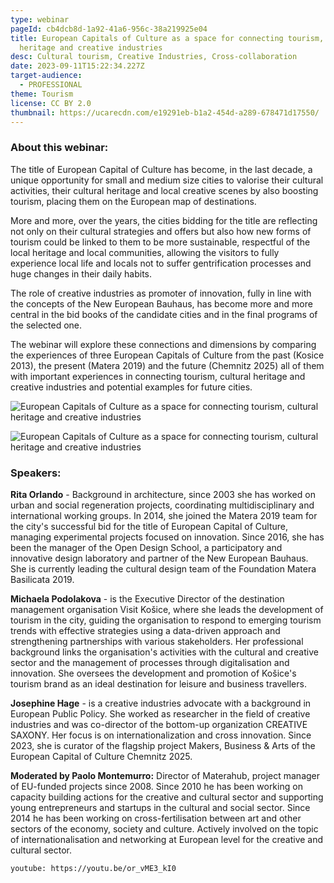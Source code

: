 ```yaml
---
type: webinar
pageId: cb4dcb8d-1a92-41a6-956c-38a219925e04
title: European Capitals of Culture as a space for connecting tourism, cultural
  heritage and creative industries
desc: Cultural tourism, Creative Industries, Cross-collaboration
date: 2023-09-11T15:22:34.227Z
target-audience:
  - PROFESSIONAL
theme: Tourism
license: CC BY 2.0
thumbnail: https://ucarecdn.com/e19291eb-b1a2-454d-a289-678471d17550/
---
```

### About this webinar:

The title of European Capital of Culture has become, in the last decade, a unique opportunity for small and medium size cities to valorise their cultural activities, their cultural heritage and local creative scenes by also boosting tourism, placing them on the European map of destinations. 

More and more, over the years, the cities bidding for the title are reflecting not only on their cultural strategies and offers but also how new forms of tourism could be linked to them to be more sustainable, respectful of the local heritage and local communities, allowing the visitors to fully experience local life and locals not to suffer gentrification processes and huge changes in their daily habits. 

The role of creative industries as promoter of innovation, fully in line with the concepts of the New European Bauhaus, has become more and more central in the bid books of the candidate cities and in the final programs of the selected one.

The webinar will explore these connections and dimensions by comparing the experiences of three European Capitals of Culture from the past (Kosice 2013), the present (Matera 2019) and the future (Chemnitz 2025) all of them with important experiences in connecting tourism, cultural heritage and creative industries and potential examples for future cities.

![European Capitals of Culture as a space for connecting tourism, cultural heritage and creative industries](https://ucarecdn.com/8acc602f-fb67-4203-af37-c9dd5a2985b3/ "European Capitals of Culture as a space for connecting tourism, cultural heritage and creative industries")

![European Capitals of Culture as a space for connecting tourism, cultural heritage and creative industries](https://ucarecdn.com/a6625858-5f1b-4d93-bdd8-c7b1455ae861/ "European Capitals of Culture as a space for connecting tourism, cultural heritage and creative industries")

### Speakers:

**Rita Orlando** - Background in architecture, since 2003 she has worked on urban and social regeneration projects, coordinating multidisciplinary and international working groups. In 2014, she joined the Matera 2019 team for the city's successful bid for the title of European Capital of Culture, managing experimental projects focused on innovation. Since 2016, she has been the manager of the Open Design School, a participatory and innovative design laboratory and partner of the New European Bauhaus. She is currently leading the cultural design team of the Foundation Matera Basilicata 2019.

**Michaela Podolakova** -  is the Executive Director of the destination management organisation Visit Košice, where she leads the development of tourism in the city, guiding the organisation to respond to emerging tourism trends with effective strategies using a data-driven approach and strengthening partnerships with various stakeholders. Her professional background links the organisation's activities with the cultural and creative sector and the management of processes through digitalisation and innovation. She oversees the development and promotion of Košice's tourism brand as an ideal destination for leisure and business travellers.

**Josephine Hage** -  is a creative industries advocate with a background in European Public Policy. She worked as researcher in the field of creative industries and was co-director of the bottom-up organization CREATIVE SAXONY. Her focus is on internationalization and cross innovation. Since 2023, she is curator of the flagship project Makers, Business & Arts of the European Capital of Culture Chemnitz 2025.

**Moderated by Paolo Montemurro:** Director of Materahub, project manager of EU-funded projects since 2008. Since 2010 he has been working on capacity building actions for the creative and cultural sector and supporting young entrepreneurs and startups in the cultural and social sector. Since 2014 he has been working on cross-fertilisation between art and other sectors of the economy, society and culture. Actively involved on the topic of internationalisation and networking at European level for the creative and cultural sector.

`youtube: https://youtu.be/or_vME3_kI0`